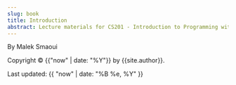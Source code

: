 ```yaml
---
slug: book
title: Introduction
abstract: Lecture materials for CS201 - Introduction to Programming with Python @ KAUST Spring 2023.
---
```


By Malek Smaoui

Copyright &copy; {{"now" | date: "%Y"}} by {{site.author}}.

Last updated: {{ "now" | date: "%B %e, %Y" }}